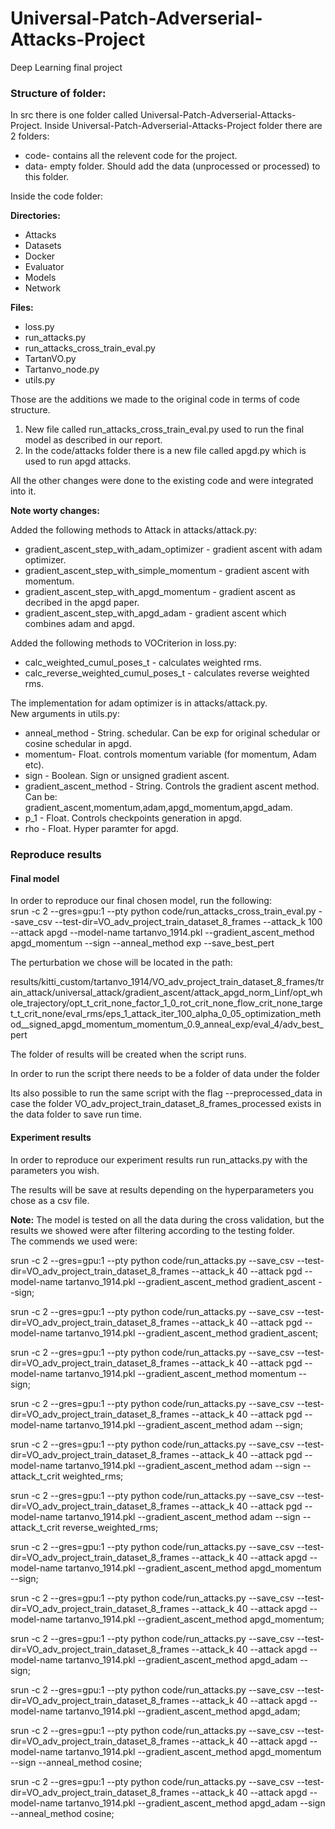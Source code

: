 # Universal-Patch-Adverserial-Attacks-Project
Deep Learning final project  
### Structure of folder:  
In src there is one folder called Universal-Patch-Adverserial-Attacks-Project.
Inside  Universal-Patch-Adverserial-Attacks-Project folder there are 2 folders:  
* code- contains all the relevent code for the project.
* data- empty folder. Should add the data (unprocessed or processed) to this folder.  
<!-- -->
Inside the code folder:  
  
**Directories:**  
* Attacks
* Datasets
* Docker
* Evaluator
* Models
* Network
<!-- -->
**Files:** 
* loss.py
* run_attacks.py
* run_attacks_cross_train_eval.py
* TartanVO.py
* Tartanvo_node.py
* utils.py
<!-- -->  
Those are the additions we made to the original code in terms of code structure.
1.	New file called run_attacks_cross_train_eval.py used to run the final model as described in our report.
2.	In the code/attacks folder there is a new file called apgd.py which is used to run apgd attacks.
<!-- -->
All the other changes were done to the existing code and were integrated into it. 
  
**Note worty changes:**  
  
Added the following methods to Attack in attacks/attack.py:
* gradient_ascent_step_with_adam_optimizer - gradient ascent with adam optimizer.
* gradient_ascent_step_with_simple_momentum - gradient ascent with momentum.
* gradient_ascent_step_with_apgd_momentum - gradient ascent as decribed in the apgd paper.
* gradient_ascent_step_with_apgd_adam - gradient ascent which combines adam and apgd.
<!-- -->
Added the following methods to VOCriterion in loss.py:
* calc_weighted_cumul_poses_t - calculates weighted rms.
* calc_reverse_weighted_cumul_poses_t - calculates reverse weighted rms.  
<!-- -->
The implementation for adam optimizer is in attacks/attack.py.  
New arguments in utils.py:
* anneal_method - String. schedular. Can be exp for original schedular or cosine schedular in apgd.
* momentum- Float. controls momentum variable (for momentum, Adam etc).
* sign - Boolean. Sign or unsigned gradient ascent.
* gradient_ascent_method - String. Controls the gradient ascent method. Can be: gradient_ascent,momentum,adam,apgd_momentum,apgd_adam.
* p_1 - Float. Controls checkpoints generation in apgd.
* rho - Float. Hyper paramter for apgd.
<!-- -->
### Reproduce results
#### Final model
In order to reproduce our final chosen model, run the following:  
srun -c 2 --gres=gpu:1 --pty python code/run_attacks_cross_train_eval.py --save_csv --test-dir=VO_adv_project_train_dataset_8_frames --attack_k 100 --attack apgd --model-name tartanvo_1914.pkl --gradient_ascent_method apgd_momentum --sign --anneal_method exp --save_best_pert  
  
The perturbation we chose will be located in the path: 
  
results/kitti_custom/tartanvo_1914/VO_adv_project_train_dataset_8_frames/train_attack/universal_attack/gradient_ascent/attack_apgd_norm_Linf/opt_whole_trajectory/opt_t_crit_none_factor_1_0_rot_crit_none_flow_crit_none_target_t_crit_none/eval_rms/eps_1_attack_iter_100_alpha_0_05_optimization_method__signed_apgd_momentum_momentum_0.9_anneal_exp/eval_4/adv_best_pert  
  
The folder of results will be created when the script runs.    
  
In order to run the script there needs to be a folder of data under the folder    
  
Its also possible to run the same script with the flag --preprocessed_data in case the folder VO_adv_project_train_dataset_8_frames_processed exists in the data folder to save run time.  
#### Experiment results
In order to reproduce our experiment results run run_attacks.py with the parameters you wish.  
  
The results will be save at results depending on the hyperparameters you chose as a csv file. 
  
**Note:** The model is tested on all the data during the cross validation, but the results we showed were after filtering according to the testing folder.  
The commends we used were:   
  
srun -c 2 --gres=gpu:1 --pty python code/run_attacks.py --save_csv --test-dir=VO_adv_project_train_dataset_8_frames --attack_k 40 --attack pgd  --model-name tartanvo_1914.pkl --gradient_ascent_method gradient_ascent --sign;

srun -c 2 --gres=gpu:1 --pty python code/run_attacks.py --save_csv --test-dir=VO_adv_project_train_dataset_8_frames --attack_k 40 --attack pgd  --model-name tartanvo_1914.pkl --gradient_ascent_method gradient_ascent;

srun -c 2 --gres=gpu:1 --pty python code/run_attacks.py --save_csv --test-dir=VO_adv_project_train_dataset_8_frames --attack_k 40 --attack pgd  --model-name tartanvo_1914.pkl --gradient_ascent_method momentum --sign;

srun -c 2 --gres=gpu:1 --pty python code/run_attacks.py --save_csv --test-dir=VO_adv_project_train_dataset_8_frames --attack_k 40 --attack pgd  --model-name tartanvo_1914.pkl --gradient_ascent_method adam --sign;

srun -c 2 --gres=gpu:1 --pty python code/run_attacks.py --save_csv --test-dir=VO_adv_project_train_dataset_8_frames --attack_k 40 --attack pgd  --model-name tartanvo_1914.pkl --gradient_ascent_method adam --sign --attack_t_crit weighted_rms;

srun -c 2 --gres=gpu:1 --pty python code/run_attacks.py --save_csv --test-dir=VO_adv_project_train_dataset_8_frames --attack_k 40 --attack pgd  --model-name tartanvo_1914.pkl --gradient_ascent_method adam --sign --attack_t_crit reverse_weighted_rms;

srun -c 2 --gres=gpu:1 --pty python code/run_attacks.py --save_csv --test-dir=VO_adv_project_train_dataset_8_frames --attack_k 40 --attack apgd  --model-name tartanvo_1914.pkl --gradient_ascent_method apgd_momentum --sign;

srun -c 2 --gres=gpu:1 --pty python code/run_attacks.py --save_csv --test-dir=VO_adv_project_train_dataset_8_frames --attack_k 40 --attack apgd  --model-name tartanvo_1914.pkl --gradient_ascent_method apgd_momentum;

srun -c 2 --gres=gpu:1 --pty python code/run_attacks.py --save_csv --test-dir=VO_adv_project_train_dataset_8_frames --attack_k 40 --attack apgd  --model-name tartanvo_1914.pkl --gradient_ascent_method apgd_adam --sign;

srun -c 2 --gres=gpu:1 --pty python code/run_attacks.py --save_csv --test-dir=VO_adv_project_train_dataset_8_frames --attack_k 40 --attack apgd  --model-name tartanvo_1914.pkl --gradient_ascent_method apgd_adam;

srun -c 2 --gres=gpu:1 --pty python code/run_attacks.py --save_csv --test-dir=VO_adv_project_train_dataset_8_frames --attack_k 40 --attack apgd  --model-name tartanvo_1914.pkl --gradient_ascent_method apgd_momentum --sign --anneal_method cosine;

srun -c 2 --gres=gpu:1 --pty python code/run_attacks.py --save_csv --test-dir=VO_adv_project_train_dataset_8_frames --attack_k 40 --attack apgd  --model-name tartanvo_1914.pkl --gradient_ascent_method apgd_adam --sign --anneal_method cosine;

